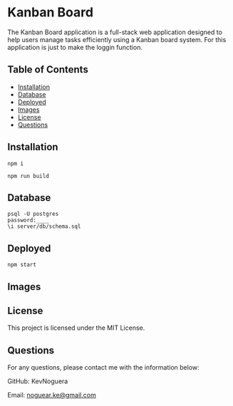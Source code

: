 # Kanban Board

The Kanban Board application is a full-stack web application designed to help users manage tasks efficiently using a Kanban board system. For this application is just to make the loggin function. 

## Table of Contents

- [Installation](#installation)
- [Database](#database)
- [Deployed](#deployed)
- [Images](#images)
- [License](#license)
- [Questions](#questions)

## Installation
```
npm i

npm run build
```

## Database

```
psql -U postgres 
password:____
\i server/db/schema.sql
```

## Deployed

```
npm start
```

## Images


## License 

This project is licensed under the MIT License.

## Questions

For any questions, please contact me with the information below:

GitHub: KevNoguera

Email: noguear.ke@gmail.com
